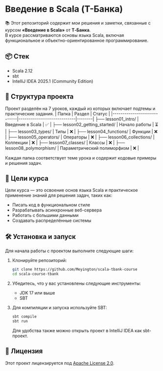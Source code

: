 # Введение в Scala (Т-Банка)

📚 Этот репозиторий содержит мои решения и заметки, связанные с курсом **«Введение в Scala»** от **Т‑Банка**.  
В курсе рассматриваются основы языка Scala, включая функциональное и объектно-ориентированное программирование.


## 📦 Стек

- Scala 2.12
- sbt
- IntelliJ IDEA 2025.1 (Community Edition)

## 📂 Структура проекта

Проект разделён на 7 уроков, каждый из которых включает подтемы и практические задания.
| Папка                       | Раздел                      | Статус |
|-----------------------------|-----------------------------|--------|
├── lesson01_intro/           | Введение в Scala            | ✅ |
├── lesson02_getting_started/ | Начало работы               | ⏳ |
├── lesson03_types/           | Типы                        | ❌ |
├── lesson04_functions/       | Функции                     | ❌ |
├── lesson05_operators/       | Операторы                   | ❌ |
├── lesson06_collections/     | Коллекции                   | ❌ |
├── lesson07_classes/         | Классы                      | ❌ |
├── lesson08_polymorphism/    | Параметрический полиморфизм | ❌ |

Каждая папка соответствует теме урока и содержит кодовые примеры и решения задач.

## 🧠 Цели курса

Цели курса — это освоение основ языка Scala и практическое применение знаний для решения задач, таких как:

- Писать код в функциональном стиле
- Разрабатывать асинхронные веб-сервера
- Работать с большими данными
- Создавать распределённые системы

## 🛠️ Установка и запуск

Для начала работы с проектом выполните следующие шаги:

1. Клонируйте репозиторий:

    ```bash
    git clone https://github.com/Meyington/scala-tbank-course
    cd scala-course-tbank
    ```

2. Убедитесь, что у вас установлены следующие инструменты:

    - JDK 17 или выше
    - SBT

3. Для компиляции и запуска используйте SBT:

    ```bash
    sbt compile
    sbt run
    ```

    Для удобства также можно открыть проект в IntelliJ IDEA как sbt-проект.

## 📄 Лицензия

Этот проект лицензируется под [Apache License 2.0](https://www.apache.org/licenses/LICENSE-2.0).


